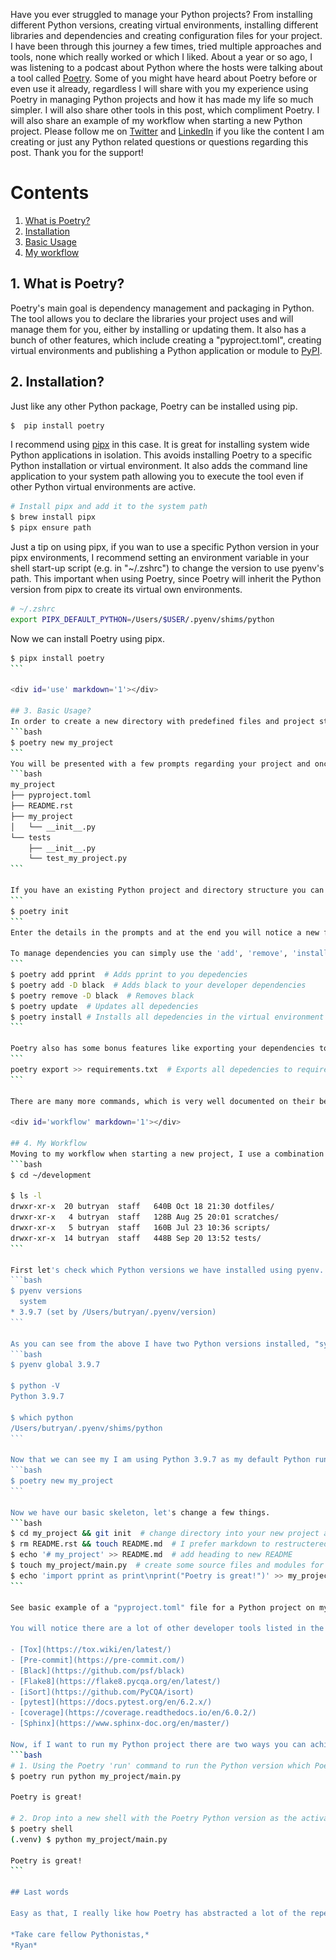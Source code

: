 <div id='header-img'
<img src="/static/markdownx/2021/02/20/coding-monitor-laptop.jpg_9d384059-5af7-4a4a-b7e3-3c80c5f67fc2.jpg" alt="" />
</div>

Have you ever struggled to manage your Python projects? From installing different Python versions, creating virtual environments, installing different libraries and dependencies and creating configuration files for your project. I have been through this journey a few times, tried multiple approaches and tools, none which really worked or which I liked. About a year or so ago, I was listening to a podcast about Python where the hosts were talking about a tool called [Poetry](https://python-poetry.org/). Some of you might have heard about Poetry before or even use it already, regardless I will share with you my experience using Poetry in managing Python projects and how it has made my life so much simpler. I will also share other tools in this post, which compliment Poetry. I will also share an example of my workflow when starting a new Python project. Please follow me on [Twitter](https://twitter.com/ryanleonbutler) and [LinkedIn](https://www.linkedin.com/in/ryanleonbutler/) if you like the content I am creating or just any Python related questions or questions regarding this post. Thank you for the support!

# Contents
1. [What is Poetry?](#intro)
2. [Installation](#instal)
3. [Basic Usage](#use)
4. [My workflow](#workflow)

<div id='intro' markdown='1'></div>

## 1. What is Poetry?
Poetry's main goal is dependency management and packaging in Python. The tool allows you to declare the libraries your project uses and will manage them for you, either by installing or updating them. It also has a bunch of other features, which include creating a "pyproject.toml", creating virtual environments and publishing a Python application or module to [PyPI](https://pypi.org/). 

<div id='install' markdown='1'></div>

## 2. Installation?
Just like any other Python package, Poetry can be installed using pip.
```bash
$  pip install poetry
```
I recommend using [pipx](https://github.com/pypa/pipx) in this case. It is great for installing system wide Python applications in isolation. This avoids installing Poetry to a specific Python installation or virtual environment. It also adds the command line application to your system path allowing you to execute the tool even if other Python virtual environments are active. 


```bash
# Install pipx and add it to the system path
$ brew install pipx
$ pipx ensure path
```

Just a tip on using pipx, if you wan to use a specific Python version in your pipx environments, I recommend setting an environment variable in your shell start-up script (e.g. in "~/.zshrc") to change the version to use pyenv's path. This important when using Poetry, since Poetry will inherit the Python version from pipx to create its virtual own environments.
```bash
# ~/.zshrc
export PIPX_DEFAULT_PYTHON=/Users/$USER/.pyenv/shims/python
```

Now we can install Poetry using pipx.
``````bash
$ pipx install poetry
```

<div id='use' markdown='1'></div>

## 3. Basic Usage?
In order to create a new directory with predefined files and project structure you can simply run:
```bash
$ poetry new my_project
```
You will be presented with a few prompts regarding your project and once completed a new directory will be created with the below contents:
```bash
my_project
├── pyproject.toml
├── README.rst
├── my_project
│   └── __init__.py
└── tests
    ├── __init__.py
    └── test_my_project.py
```

If you have an existing Python project and directory structure you can navigate to the project directory and then run:
```
$ poetry init
```
Enter the details in the prompts and at the end you will notice a new file called "pyproject.toml" is created in the root of your new project, if there if not one present already.

To manage dependencies you can simply use the 'add', 'remove', 'install' and 'update' commands.
```
$ poetry add pprint  # Adds pprint to you depedencies
$ poetry add -D black  # Adds black to your developer dependencies
$ poetry remove -D black  # Removes black
$ poetry update  # Updates all depedencies
$ poetry install # Installs all depedencies in the virtual environment
```

Poetry also has some bonus features like exporting your dependencies to a requirements file.
```
poetry export >> requirements.txt  # Exports all depedencies to requirements file
```

There are many more commands, which is very well documented on their beautifully crafted website [here]().

<div id='workflow' markdown='1'></div>

## 4. My Workflow
Moving to my workflow when starting a new project, I use a combination of Poetry and [pyenv](https://github.com/pyenv/pyenv) to setup my project. Typically I have a "workspace" or "development" folder in my home directory on my local machine. Within this directory I have all my projects.
```bash
$ cd ~/development

$ ls -l
drwxr-xr-x  20 butryan  staff   640B Oct 18 21:30 dotfiles/
drwxr-xr-x   4 butryan  staff   128B Aug 25 20:01 scratches/
drwxr-xr-x   5 butryan  staff   160B Jul 23 10:36 scripts/
drwxr-xr-x  14 butryan  staff   448B Sep 20 13:52 tests/
```

First let's check which Python versions we have installed using pyenv.
```bash
$ pyenv versions
  system
* 3.9.7 (set by /Users/butryan/.pyenv/version)
```

As you can see from the above I have two Python versions installed, "system" which will be the version which is managed by my OS and the OS package manager, for example HomeBrew on MacOS and one that I previously installed with pyenv, namely 3.9.7. In the case I want to use 3.9.7 and in order to ensure I am using this Python version, I can set it as the global default on my system as well as check the version and location of the binary.
```bash
$ pyenv global 3.9.7

$ python -V                            
Python 3.9.7

$ which python
/Users/butryan/.pyenv/shims/python
```

Now that we can see my I am using Python 3.9.7 as my default Python runtime we can create our project using Poetry.
```bash
$ poetry new my_project  
```

Now we have our basic skeleton, let's change a few things.
```bash
$ cd my_project && git init  # change directory into your new project and initialse it as a git repository to start source control
$ rm README.rst && touch README.md  # I prefer markdown to restructered text for the README file
$ echo '# my_project' >> README.md  # add heading to new README
$ touch my_project/main.py  # create some source files and modules for your project
$ echo 'import pprint as print\nprint("Poetry is great!")' >> my_project/main.py  # adding some code to my sample source file
```

See basic example of a "pyproject.toml" file for a Python project on my GitHub profile in the "python_project"" repository [here](https://github.com/ryanleonbutler/python_project/blob/main/pyproject.toml).

You will notice there are a lot of other developer tools listed in the dev-dependencies section of the above "pyproject.toml" example, these are just some additional tools, which I added over time into my workflow. I might cover them in a future post, but for your ease of reference see the links to the respective home pages for more information:

- [Tox](https://tox.wiki/en/latest/)
- [Pre-commit](https://pre-commit.com/)
- [Black](https://github.com/psf/black)
- [Flake8](https://flake8.pycqa.org/en/latest/)
- [iSort](https://github.com/PyCQA/isort)
- [pytest](https://docs.pytest.org/en/6.2.x/)
- [coverage](https://coverage.readthedocs.io/en/6.0.2/)
- [Sphinx](https://www.sphinx-doc.org/en/master/)

Now, if I want to run my Python project there are two ways you can achieve this.
```bash
# 1. Using the Poetry 'run' command to run the Python version which Poetry is managing for you
$ poetry run python my_project/main.py

Poetry is great!

# 2. Drop into a new shell with the Poetry Python version as the activated virtual environment
$ poetry shell
(.venv) $ python my_project/main.py

Poetry is great!
```

## Last words

Easy as that, I really like how Poetry has abstracted a lot of the repetative tasks. I trust the above information has provided you with some new insights into managing your Python projects using Poetry and other tools. Please follow me on [Twitter](https://twitter.com/ryanleonbutler) and [LinkedIn](https://www.linkedin.com/in/ryanleonbutler/) if you like the content I am creating and keep an eye out for my future posts. 

*Take care fellow Pythonistas,*
*Ryan*
